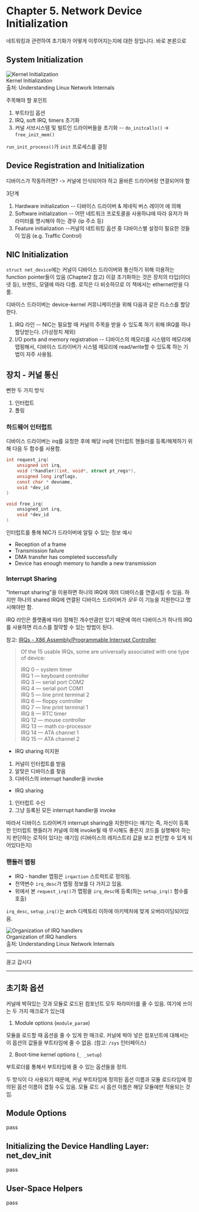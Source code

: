 # Chapter 5. Network Device Initialization

네트워킹과 관련하여 초기화가 어떻게 이루어지는지에 대한 장입니다. 바로 본론으로

## System Initialization

![Kernel Initialization](https://www.safaribooksonline.com/library/view/understanding-linux-network/0596002556/httpatomoreillycomsourceoreillyimages31881.png)  
Kernel Initialization  
출처: Understanding Linux Network Internals

주목해야 할 포인트
1. 부트타임 옵션
2. IRQ, soft IRQ, timers 초기화
3. 커널 서브시스템 및 빌트인 드라이버들을 초기화 -- `do_initcalls()` -> `free_init_mem()`

`run_init_process()`가 `init` 프로세스를 결정

## Device Registration and Initialization

디바이스가 작동하려면? -> 커널에 인식되어야 하고 올바른 드라이버랑 연결되어야 함

3단계
1. Hardware initialization -- 디바이스 드라이버 & 제네릭 버스 레이어 에 의해
2. Software initialization -- 어떤 네트워크 프로토콜을 사용하냐에 따라 유저가 파라미터를 명시해야 하는 경우 (ip 주소 등)
3. Feature initialization --커널의 네트워킹 옵션 중 디바이스별 설정이 필요한 것들이 있음 (e.g. Traffic Control)



## NIC Initialization

`struct net_device`에는 커널이 디바이스 드라이버와 통신하기 위해 이용하는 function pointer들이 있음 (Chapter2 참고) 이걸 초기화하는 것은 장치의 타입(이더넷 등), 브랜드, 모델에 따라 다름. 로직은 다 비슷하므로 이 책에서는 ethernet만을 다룸.

디바이스 드라이버는 device-kernel 커뮤니케이션을 위해 다음과 같은 리소스를 할당한다.
1. IRQ 라인 -- NIC는 필요할 때 커널의 주목을 받을 수 있도록 하기 위해 IRQ를 하나 할당받는다. (가상장치 제외)
2. I/O ports and memory registration -- 디바이스의 메모리를 시스템의 메모리에 맵핑해서, 디바이스 드라이버가 시스템 메모리에 read/write할 수 있도록 하는 기법이 자주 사용됨.

## 장치 - 커널 통신

뻔한 두 가지 방식
1. 인터럽트
2. 폴링

### 하드웨어 인터럽트

디바이스 드라이버는 irq를 요청한 후에 해당 irq에 인터럽트 핸들러를 등록/해제하기 위해 다음 두 함수를 사용함.

```c
int request_irq(
    unsigned int irq,
    void (*handler)(int, void*, struct pt_regs*),
    unsigned long irqflags,
    const char * devname,
    void *dev_id
)

void free_irq(
    unsigned_int irq,
    void *dev_id
)
```

인터럽트를 통해 NIC가 드라이버에 알릴 수 있는 정보 예시
* Reception of a frame
* Transmission failure
* DMA transfer has completed successfully
* Device has enough memory to handle a new transmission


### Interrupt Sharing

"Interrupt sharing"을 이용하면 하나의 IRQ에 여러 디바이스를 연결시킬 수 있음. 하지만 하나의 shared IRQ에 연결된 디바이스 드라이버가 *모두* 이 기능을 지원한다고 명시해야만 함.

IRQ 라인은 플랫폼에 따라 정해진 개수만큼만 있기 때문에 여러 디바이스가 하나의 IRQ를 사용하면 리소스를 절약할 수 있는 방법이 된다.

참고: [IRQs - X86 Assembly/Programmable Interrupt Controller](https://en.wikibooks.org/wiki/X86_Assembly/Programmable_Interrupt_Controller#IRQs)

> Of the 15 usable IRQs, some are universally associated with one type of device:
>
> IRQ 0 ‒ system timer  
> IRQ 1 — keyboard controller  
> IRQ 3 — serial port COM2  
> IRQ 4 — serial port COM1  
> IRQ 5 — line print terminal 2  
> IRQ 6 — floppy controller  
> IRQ 7 — line print terminal 1  
> IRQ 8 — RTC timer  
> IRQ 12 — mouse controller  
> IRQ 13 — math co-processor  
> IRQ 14 — ATA channel 1  
> IRQ 15 — ATA channel 2

* IRQ sharing 미지원
1. 커널이 인터럽트를 받음
2. 알맞은 디바이스를 찾음
3. 디바이스의 interrupt handler을 invoke
* IRQ sharing
1. 인터럽트 수신
2. 그냥 등록된 모든 interrupt handler을 invoke

따라서 디바이스 드라이버가 interrupt sharing을 지원한다는 얘기는 즉, 자신이 등록한 인터럽트 핸들러가 커널에 의해 invoke될 때 무시해도 좋은지 코드를 실행해야 하는지 판단하는 로직이 있다는 얘기임 (디바이스의 레지스트리 값을 보고 판단할 수 있게 되어있다든지)

### 핸들러 맵핑

* IRQ - handler 맵핑은 `irqaction` 스트럭트로 정의됨.
* 전역변수 `irq_desc`가 맵핑 정보를 다 가지고 있음.
* 위에서 본 `request_irq()`가 맵핑을 `irq_desc`에 등록(하는 `setup_irq()` 함수를 호출)

`irq_desc`, `setup_irq()`는 arch 디렉토리 이하에 아키텍처에 맞게 오버라이딩되어있음.

![Organization of IRQ handlers](https://www.safaribooksonline.com/library/view/understanding-linux-network/0596002556/httpatomoreillycomsourceoreillyimages31883.png)  
Organization of IRQ handlers  
출처: Understanding Linux Network Internals

---

끊고 갑시다

---

## 초기화 옵션

커널에 박혀있는 것과 모듈로 로드된 컴포넌트 모두 파라미터를 줄 수 있음. 여기에 쓰이는 두 가지 매크로가 있는데

1. Module options (`module_param`)

모듈을 로드할 때 옵션을 줄 수 있게 한 매크로. 커널에 박아 넣은 컴포넌트에 대해서는 이 옵션의 값들을 부트타임에 줄 수 없음. (참고: `/sys` 인터페이스)

2. Boot-time kernel options (`_ _setup`)

부트로더를 통해서 부트타임에 줄 수 있는 옵션들을 정의.

두 방식이 다 사용되기 때문에, 커널 부트타임에 정의된 옵션 이름과 모듈 로드타임에 정의된 옵션 이름이 겹칠 수도 있음. 모듈 로드 시 옵션 이름은 해당 모듈에만 적용되는 것임.

## Module Options
pass


## Initializing the Device Handling Layer: net_dev_init
pass


## User-Space Helpers
pass



